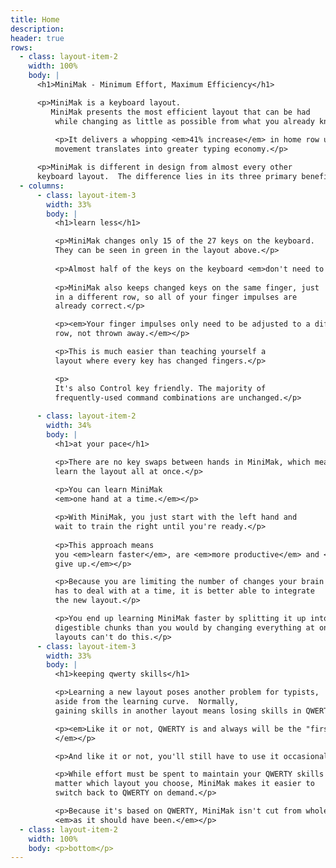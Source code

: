 ```yaml
---
title: Home
description:
header: true
rows:
  - class: layout-item-2
    width: 100%
    body: |
      <h1>MiniMak - Minimum Effort, Maximum Efficiency</h1>

      <p>MiniMak is a keyboard layout.
         MiniMak presents the most efficient layout that can be had
          while changing as little as possible from what you already know.</p>
          
          <p>It delivers a whopping <em>41% increase</em> in home row usage.  That reduction in finger
          movement translates into greater typing economy.</p>

      <p>MiniMak is different in design from almost every other
      keyboard layout.  The difference lies in its three primary benefits:</p>
  - columns:
      - class: layout-item-3
        width: 33%
        body: |
          <h1>learn less</h1>

          <p>MiniMak changes only 15 of the 27 keys on the keyboard.
          They can be seen in green in the layout above.</p>
          
          <p>Almost half of the keys on the keyboard <em>don't need to be relearned</em>.</p>
          
          <p>MiniMak also keeps changed keys on the same finger, just
          in a different row, so all of your finger impulses are
          already correct.</p>

          <p><em>Your finger impulses only need to be adjusted to a different
          row, not thrown away.</em></p>

          <p>This is much easier than teaching yourself a
          layout where every key has changed fingers.</p>

          <p>
          It's also Control key friendly. The majority of
          frequently-used command combinations are unchanged.</p>
          
      - class: layout-item-2
        width: 34%
        body: |
          <h1>at your pace</h1>

          <p>There are no key swaps between hands in MiniMak, which means you don't have to
          learn the layout all at once.</p>
          
          <p>You can learn MiniMak
          <em>one hand at a time.</em></p>

          <p>With MiniMak, you just start with the left hand and
          wait to train the right until you're ready.</p>
          
          <p>This approach means
          you <em>learn faster</em>, are <em>more productive</em> and <em>less likely to
          give up.</em></p>

          <p>Because you are limiting the number of changes your brain
          has to deal with at a time, it is better able to integrate
          the new layout.</p>

          <p>You end up learning MiniMak faster by splitting it up into
          digestible chunks than you would by changing everything at once.  Other
          layouts can't do this.</p>
      - class: layout-item-3
        width: 33%
        body: |
          <h1>keeping qwerty skills</h1>

          <p>Learning a new layout poses another problem for typists,
          aside from the learning curve.  Normally,
          gaining skills in another layout means losing skills in QWERTY, at least temporarily.</p>

          <p><em>Like it or not, QWERTY is and always will be the "first language" of English typing.
          </em></p>

          <p>And like it or not, you'll still have to use it occasionally.</p>

          <p>While effort must be spent to maintain your QWERTY skills no
          matter which layout you choose, MiniMak makes it easier to
          switch back to QWERTY on demand.</p>

          <p>Because it's based on QWERTY, MiniMak isn't cut from whole cloth, it's just QWERTY
          <em>as it should have been.</em></p>
  - class: layout-item-2
    width: 100%
    body: <p>bottom</p>
---
```

